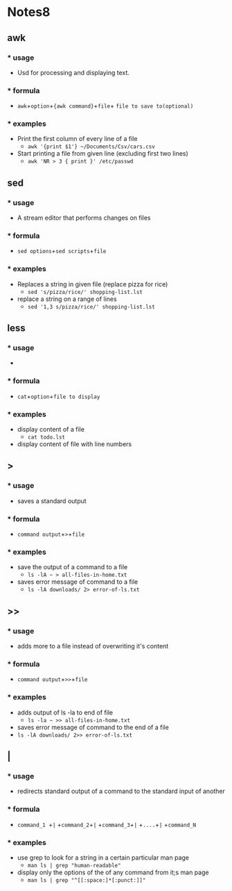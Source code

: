 # Notes8


## awk

### * usage
* Usd for processing and displaying text.
### * formula
* `awk`+`option`+`{awk command}`+`file`+ `file to save to(optional)`
### * examples
*  Print the first column of every line of a file
   *  `awk '{print $1'} ~/Documents/Csv/cars.csv`
*  Start printing a file from given line (excluding first two lines)
   *  `awk 'NR > 3 { print }' /etc/passwd`

## sed

### * usage
* A stream editor that performs changes on files
### * formula
* `sed options`+`sed scripts`+`file`
### * examples
*  Replaces a string in given file (replace pizza for rice)
   *  `sed 's/pizza/rice/' shopping-list.lst`
*  replace a string on a range of lines
   *  `sed '1,3 s/pizza/rice/' shopping-list.lst`

## less

### * usage
* 
### * formula
* `cat`+`option`+`file to display`
### * examples
*  display content of a file
   *  `cat todo.lst`
*  display content of file with line numbers

## >

### * usage
* saves a standard output
### * formula
* `command output`+`>`+`file`
### * examples
*  save the output of a command to a file
   *  `ls -lA ~ > all-files-in-home.txt`
*  saves error message of command to a file
   *  `ls -lA downloads/ 2> error-of-ls.txt`

## >>

### * usage
* adds more to a file instead of overwriting it's content
### * formula
* `command output`+`>>`+`file`
### * examples
*  adds output of ls -la to end of file
   *  `ls -la ~ >> all-files-in-home.txt`
*  saves error message of command to the end of a file
  *  `ls -lA downloads/ 2>> error-of-ls.txt`

## |

### * usage
* redirects standard output of a command to the standard input of another
### * formula
* `command_1 `+`|` +`command_2`+`|` +`command_3`+`|` +`....`+`|` +`command_N`
### * examples
*  use grep to look for a string in a certain particular man page
   *  `man ls | grep "human-readable"`
*  display only the options of the of any command from it;s man page
   *  `man ls | grep "^[[:space:]*[:punct:]]"` 